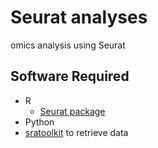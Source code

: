 # Seurat analyses
omics analysis using Seurat
## Software Required
- R
  - [Seurat package](https://satijalab.org/seurat/)
- Python
- [sratoolkit](https://github.com/ncbi/sra-tools/wiki/02.-Installing-SRA-Toolkit) to retrieve data
